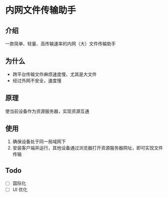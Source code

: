 # 内网文件传输助手

## 介绍

一款简单、轻量、高传输速率的内网（大）文件传输助手

## 为什么

- 跨平台传输文件麻烦速度慢，尤其是大文件
- 经过外网不安全，速度慢

## 原理

使当前设备作为资源服务器，实现资源互通

## 使用

1. 确保设备处于同一局域网下
2. 安装客户端并运行，其他设备通过浏览器打开资源服务器网址，即可实现文件传输

## Todo

- [ ] 国际化
- [ ] UI 优化

